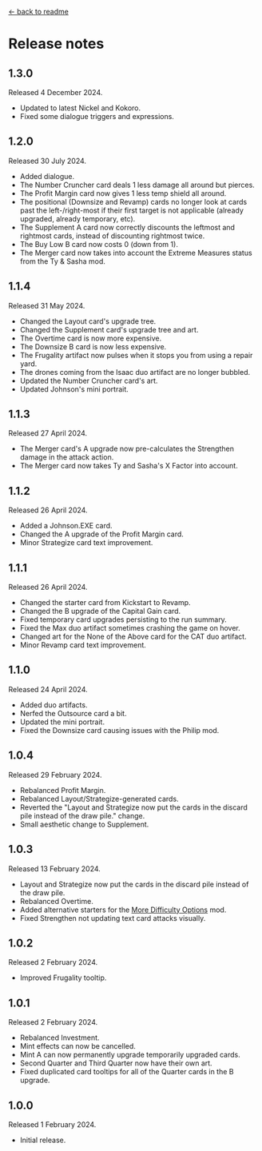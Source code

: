[← back to readme](README.md)

# Release notes

## 1.3.0
Released 4 December 2024.

* Updated to latest Nickel and Kokoro.
* Fixed some dialogue triggers and expressions.

## 1.2.0
Released 30 July 2024.

* Added dialogue.
* The Number Cruncher card deals 1 less damage all around but pierces.
* The Profit Margin card now gives 1 less temp shield all around.
* The positional (Downsize and Revamp) cards no longer look at cards past the left-/right-most if their first target is not applicable (already upgraded, already temporary, etc).
* The Supplement A card now correctly discounts the leftmost and rightmost cards, instead of discounting rightmost twice.
* The Buy Low B card now costs 0 (down from 1).
* The Merger card now takes into account the Extreme Measures status from the Ty & Sasha mod.

## 1.1.4
Released 31 May 2024.

* Changed the Layout card's upgrade tree.
* Changed the Supplement card's upgrade tree and art.
* The Overtime card is now more expensive.
* The Downsize B card is now less expensive.
* The Frugality artifact now pulses when it stops you from using a repair yard.
* The drones coming from the Isaac duo artifact are no longer bubbled.
* Updated the Number Cruncher card's art.
* Updated Johnson's mini portrait.

## 1.1.3
Released 27 April 2024.

* The Merger card's A upgrade now pre-calculates the Strengthen damage in the attack action.
* The Merger card now takes Ty and Sasha's X Factor into account.

## 1.1.2
Released 26 April 2024.

* Added a Johnson.EXE card.
* Changed the A upgrade of the Profit Margin card.
* Minor Strategize card text improvement.

## 1.1.1
Released 26 April 2024.

* Changed the starter card from Kickstart to Revamp.
* Changed the B upgrade of the Capital Gain card.
* Fixed temporary card upgrades persisting to the run summary.
* Fixed the Max duo artifact sometimes crashing the game on hover.
* Changed art for the None of the Above card for the CAT duo artifact.
* Minor Revamp card text improvement.

## 1.1.0
Released 24 April 2024.

* Added duo artifacts.
* Nerfed the Outsource card a bit.
* Updated the mini portrait.
* Fixed the Downsize card causing issues with the Philip mod.

## 1.0.4
Released 29 February 2024.

* Rebalanced Profit Margin.
* Rebalanced Layout/Strategize-generated cards.
* Reverted the "Layout and Strategize now put the cards in the discard pile instead of the draw pile." change.
* Small aesthetic change to Supplement.

## 1.0.3
Released 13 February 2024.

* Layout and Strategize now put the cards in the discard pile instead of the draw pile.
* Rebalanced Overtime.
* Added alternative starters for the [More Difficulty Options](https://github.com/TheJazMaster/MoreDifficulties) mod.
* Fixed Strengthen not updating text card attacks visually.

## 1.0.2
Released 2 February 2024.

* Improved Frugality tooltip.

## 1.0.1
Released 2 February 2024.

* Rebalanced Investment.
* Mint effects can now be cancelled.
* Mint A can now permanently upgrade temporarily upgraded cards.
* Second Quarter and Third Quarter now have their own art.
* Fixed duplicated card tooltips for all of the Quarter cards in the B upgrade.

## 1.0.0
Released 1 February 2024.

* Initial release.